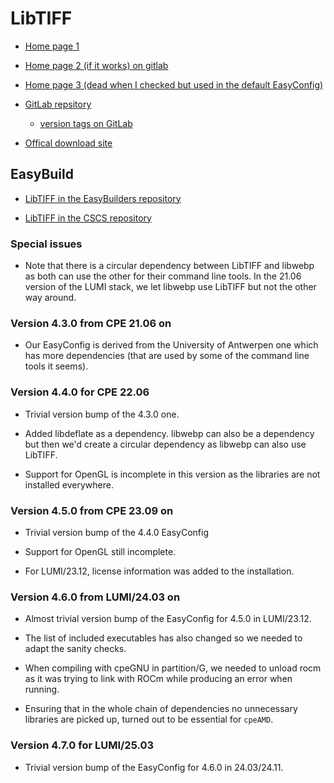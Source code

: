 # LibTIFF

-   [Home page 1](https://libtiff.gitlab.io/libtiff/)

-   [Home page 2 (if it works) on gitlab](https://libtiff.gitlab.io/libtiff/)

-   [Home page 3 (dead when I checked but used in the default EasyConfig)](http://libtiff.maptools.org/)

-   [GitLab repsitory](https://gitlab.com/libtiff/libtiff)

    -   [version tags on GitLab](https://gitlab.com/libtiff/libtiff/-/tags)

-   [Offical download site](https://download.osgeo.org/libtiff/)


## EasyBuild

-   [LibTIFF in the EasyBuilders repository](https://github.com/easybuilders/easybuild-easyconfigs/tree/develop/easybuild/easyconfigs/l/LibTIFF)

-   [LibTIFF in the CSCS repository](https://github.com/eth-cscs/production/tree/master/easybuild/easyconfigs/l/LibTIFF)


### Special issues

-   Note that there is a circular dependency between LibTIFF and libwebp as both
    can use the other for their command line tools. In the 21.06 version of the LUMI
    stack, we let libwebp use LibTIFF but not the other way around.


### Version 4.3.0 from CPE 21.06 on

-   Our EasyConfig is derived from the University of Antwerpen one which has more
    dependencies (that are used by some of the command line tools it seems).


### Version 4.4.0 for CPE 22.06

-   Trivial version bump of the 4.3.0 one.

-   Added libdeflate as a dependency. libwebp can also be a dependency but then
    we'd create a circular dependency as libwebp can also use LibTIFF.

-   Support for OpenGL is incomplete in this version as the libraries are not installed 
    everywhere.


### Version 4.5.0 from CPE 23.09 on

-   Trivial version bump of the 4.4.0 EasyConfig

-   Support for OpenGL still incomplete.
  
-   For LUMI/23.12, license information was added to the installation.


### Version 4.6.0 from LUMI/24.03 on

-   Almost trivial version bump of the EasyConfig for 4.5.0 in LUMI/23.12.
  
-   The list of included executables has also changed so we needed to adapt the sanity checks.

-   When compiling with cpeGNU in partition/G, we needed to unload rocm as it was trying 
    to link with ROCm while producing an error when running.
 
-   Ensuring that in the whole chain of dependencies no unnecessary libraries are picked 
    up, turned out to be essential for `cpeAMD`.
 
 
### Version 4.7.0 for LUMI/25.03

-   Trivial version bump of the EasyConfig for 4.6.0 in 24.03/24.11.



 
 